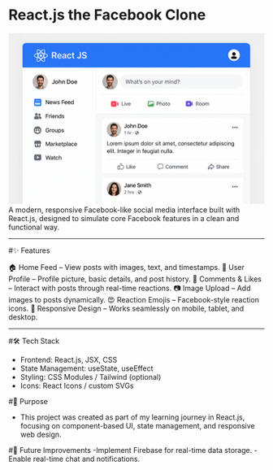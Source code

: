 <h1>React.js the Facebook Clone</h1>

![alt text](test.png)
A modern, responsive Facebook-like social media interface built with React.js, designed to simulate core Facebook features in a clean and functional way.

---

#✨ Features

🏠 Home Feed – View posts with images, text, and timestamps.
👤 User Profile – Profile picture, basic details, and post history.
💬 Comments & Likes – Interact with posts through real-time reactions.
📷 Image Upload – Add images to posts dynamically.
😍 Reaction Emojis – Facebook-style reaction icons.
📱 Responsive Design – Works seamlessly on mobile, tablet, and desktop.

---

#🛠 Tech Stack

- Frontend: React.js, JSX, CSS
- State Management: useState, useEffect
- Styling: CSS Modules / Tailwind (optional)
- Icons: React Icons / custom SVGs

#🎯 Purpose
- This project was created as part of my learning journey in React.js, focusing on component-based UI, state management, and responsive web design.

#📌 Future Improvements
-Implement Firebase for real-time data storage.
-Enable real-time chat and notifications.

